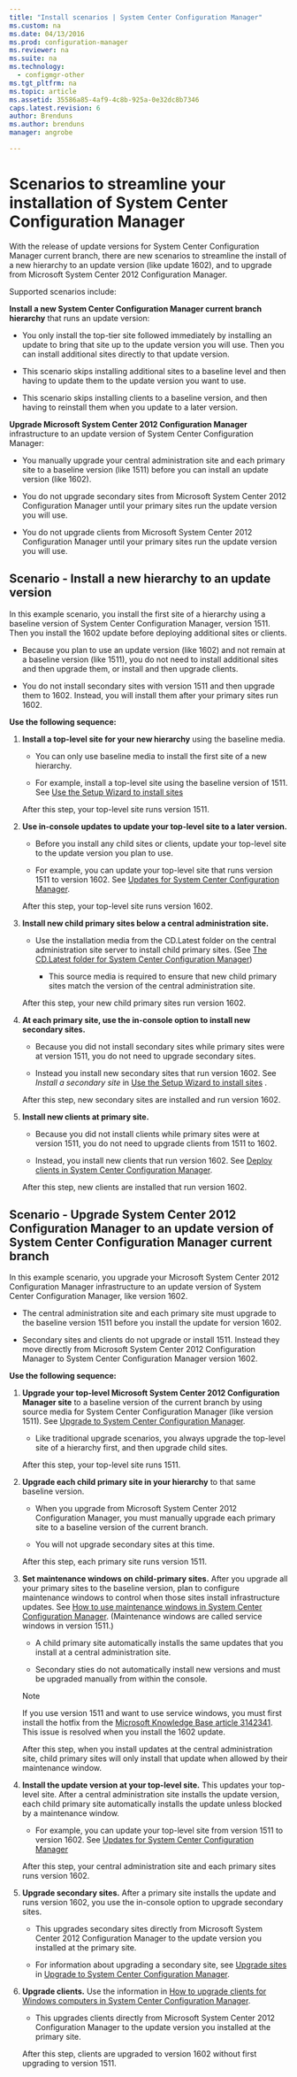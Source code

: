 ```yaml
---
title: "Install scenarios | System Center Configuration Manager"
ms.custom: na
ms.date: 04/13/2016
ms.prod: configuration-manager
ms.reviewer: na
ms.suite: na
ms.technology:
  - configmgr-other
ms.tgt_pltfrm: na
ms.topic: article
ms.assetid: 35586a85-4af9-4c8b-925a-0e32dc8b7346
caps.latest.revision: 6
author: Brendunsms.author: brendunsmanager: angrobe

---
```

# Scenarios to streamline your installation of System Center Configuration Manager
With the release of update versions for System Center Configuration Manager current branch, there are new scenarios to streamline the install of a new hierarchy to an update version (like update 1602), and to upgrade from Microsoft System Center 2012 Configuration Manager.  

Supported scenarios include:  

**Install a new System Center Configuration Manager current branch hierarchy** that runs an update version:  

-   You only install the top-tier site followed immediately by installing an update to bring that site up to the update version you will use. Then you can install additional sites directly to that update version.  

-   This scenario skips installing additional sites to a baseline level and then having to update them to the update version you want to use.  

-   This scenario skips installing clients to a baseline version, and then having to reinstall them when you update to a later version.  

**Upgrade Microsoft System Center 2012 Configuration Manager** infrastructure to an update version of System Center Configuration Manager:  

-   You manually upgrade your central administration site and each primary site to a baseline version (like 1511) before you can install an update version (like 1602).  

-   You do not upgrade secondary sites from Microsoft System Center 2012 Configuration Manager until your primary sites run the update version you will use.  

-   You do not upgrade clients from Microsoft System Center 2012 Configuration Manager until your primary sites run the update version you will use.  

## Scenario - Install a new hierarchy to an update version  
In this example scenario, you install the first site of a hierarchy using a baseline version of System Center Configuration Manager, version 1511. Then you install the 1602 update before deploying additional sites or clients.  

-   Because you plan to use an update version (like 1602) and not remain at a baseline version (like 1511), you do not need to install additional sites and then upgrade them, or install and then upgrade clients.  

-   You do not install secondary sites with version 1511 and then upgrade them to 1602. Instead, you will install them after your primary sites run 1602.  

**Use the following sequence:**  

1.  **Install a top-level site for your new hierarchy** using the baseline media.  

    -   You can only use baseline media to install the first site of a new hierarchy.  

    -   For example, install a top-level site using the baseline version of 1511. See [Use the Setup Wizard to install sites](/sccm/core/servers/deploy/isntall/use-the-setup-wizard-to-install-sites)  

    After this step, your top-level site runs version 1511.  

2.  **Use in-console updates to update your top-level site to a later version.**  

    -   Before you install any child sites or clients, update your top-level site to the update version you plan to use.  

    -   For example, you can update your top-level site that runs version 1511 to version 1602. See [Updates for System Center Configuration Manager](../../../../core/servers/manage/updates.md).  

    After this step, your top-level site runs version 1602.  

3.  **Install new child primary sites below a central administration site.**  

    -   Use the installation media from the CD.Latest folder on the central administration site server to install child primary sites.  (See [The CD.Latest folder for System Center Configuration Manager](../../../../core/servers/manage/the-cd.latest-folder.md))  

        -   This source media is required to ensure that new child primary sites match the version of the central administration site.  

    After this step, your new child primary sites run version 1602.  

4.  **At each primary site, use the in-console option to install new secondary sites.**  

    -   Because you did not install secondary sites while primary sites were at version 1511, you do not need to upgrade secondary sites.  

    -   Instead you install new secondary sites that run version 1602. See *Install a secondary site* in [Use the Setup Wizard to install sites](/sccm/core/servers/deploy/isntall/use-the-setup-wizard-to-install-sites)  .  

    After this step, new secondary sites are installed and run version 1602.  

5.  **Install new clients at primary site.**  

    -   Because you did not install clients while primary sites were at version 1511, you do not need to upgrade clients from 1511 to 1602.  

    -   Instead, you install new clients that run version 1602. See [Deploy clients in System Center Configuration Manager](../../../../core/clients/deploy/deploy-clients.md).  

    After this step, new clients are installed that run version 1602.  

## Scenario - Upgrade System Center 2012 Configuration Manager to an update version of System Center Configuration Manager current branch  
In this example scenario, you upgrade your Microsoft System Center 2012 Configuration Manager infrastructure to an update version of System Center Configuration Manager, like version 1602.  

-   The central administration site and each primary site must upgrade to the baseline version 1511 before you install the update for version 1602.  

-   Secondary sites and clients do not upgrade or install 1511. Instead they move directly from Microsoft System Center 2012 Configuration Manager to System Center Configuration Manager version 1602.  

**Use the following sequence:**  

1.  **Upgrade your top-level Microsoft System Center 2012 Configuration Manager site** to a baseline version of the current branch by using source media for System Center Configuration Manager (like version 1511). See [Upgrade to System Center Configuration Manager](../../../../core/servers/deploy/install/upgrade-to-configuration-manager.md).  

    -   Like traditional upgrade scenarios, you always upgrade the top-level site of a hierarchy first, and then upgrade child sites.  

    After this step, your top-level site runs 1511.  

2.  **Upgrade each child primary site in your hierarchy** to that same baseline version.  

    -   When you upgrade from Microsoft System Center 2012 Configuration Manager, you must manually upgrade each primary site to a baseline version of the current branch.  

    -   You will not upgrade secondary sites at this time.  

    After this step, each primary site runs version 1511.  

3.  **Set maintenance windows on child-primary sites.** After you upgrade all your primary sites to the baseline version, plan to configure maintenance windows  to control when those sites install infrastructure updates. See [How to use maintenance windows in System Center Configuration Manager](../../../../core/clients/manage/collections/use-maintenance-windows.md).  (Maintenance windows are called service windows in version 1511.)  

    -   A child primary site automatically installs the same updates that you install at a central administration site.  

    -   Secondary sties do not automatically install new versions and must be upgraded manually from within the console.  

    > [!NOTE]  
    >  If you use version 1511 and want to use service windows, you must first install the hotfix from the [Microsoft Knowledge Base article 3142341](http://support.microsoft.com/kb/3142341). This issue is resolved when you install the 1602 update.  

    After this step, when you install updates at the central administration site, child primary sites will only install that update when allowed by their maintenance window.  

4.  **Install the update version at your top-level site.** This updates your top-level site. After a central administration site installs the update version, each child primary site automatically installs the update unless blocked by a maintenance window.  

    -   For example, you can update your top-level site from version 1511 to version 1602. See [Updates for System Center Configuration Manager](../../../../core/servers/manage/updates.md)  

    After this step, your central administration site and each primary sites runs version 1602.  

5.  **Upgrade secondary sites.** After a primary site installs the update and runs version 1602, you use the in-console option to upgrade secondary sites.  

    -   This upgrades secondary sites directly from Microsoft System Center 2012 Configuration Manager to the update version you installed at the primary site.  

    -   For information about upgrading a secondary site, see [Upgrade sites](../../../../core/servers/deploy/install/upgrade-to-configuration-manager.md#bkmk_upgrade) in [Upgrade to System Center Configuration Manager](../../../../core/servers/deploy/install/upgrade-to-configuration-manager.md).  

6.  **Upgrade clients.** Use the information in [How to upgrade clients for Windows computers in System Center Configuration Manager](../../../../core/clients/manage/upgrade/upgrade-clients-for-windows-computers.md).  

    -   This upgrades clients directly from Microsoft System Center 2012 Configuration Manager to the update version you installed at the primary site.  

    After this step, clients are upgraded to version 1602 without first upgrading to version 1511.

